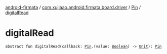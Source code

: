 [android-firmata](../../index.md) / [com.xujiaao.android.firmata.board.driver](../index.md) / [Pin](index.md) / [digitalRead](./digital-read.md)

# digitalRead

`abstract fun digitalRead(callback: `[`Pin`](index.md)`.(value: `[`Boolean`](https://kotlinlang.org/api/latest/jvm/stdlib/kotlin/-boolean/index.html)`) -> `[`Unit`](https://kotlinlang.org/api/latest/jvm/stdlib/kotlin/-unit/index.html)`): `[`Pin`](index.md)